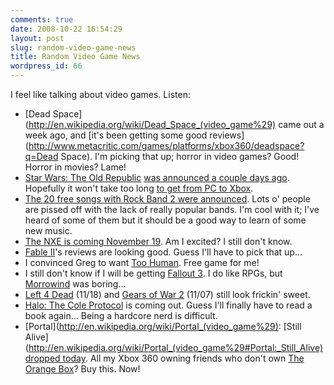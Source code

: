 ```yaml
---
comments: true
date: 2008-10-22 16:54:29
layout: post
slug: random-video-game-news
title: Random Video Game News
wordpress_id: 66
---
```


I feel like talking about video games. Listen:

* [Dead Space](http://en.wikipedia.org/wiki/Dead_Space_(video_game%29) came out a week ago, and [it's been getting some good reviews](http://www.metacritic.com/games/platforms/xbox360/deadspace?q=Dead Space). I'm picking that up; horror in video games? Good! Horror in movies? Lame!
* [Star Wars: The Old Republic](http://en.wikipedia.org/wiki/Star_Wars:_The_Old_Republic) [was announced a couple days ago](http://www.joystiq.com/2008/10/21/star-wars-the-old-republic-mmo-unveiled/). Hopefully it won't take too long [to get from PC to Xbox](http://www.xbox360fanboy.com/2008/10/22/star-wars-the-old-republic-under-consideration-for-consoles/).
* [The 20 free songs with Rock Band 2 were announced](http://www.xbox360fanboy.com/2008/10/22/rock-band-2-free-dlc-is-indie-tastic/). Lots o' people are pissed off with the lack of really popular bands. I'm cool with it; I've heard of some of them but it should be a good way to learn of some new music.
* [The NXE is coming November 19](http://www.xbox360fanboy.com/2008/10/08/tgs-08-new-xbox-experience-releases-november-19/). Am I excited? I still don't know.
* [Fable II](http://en.wikipedia.org/wiki/Fable_II)'s reviews are looking good. Guess I'll have to pick that up...
* I convinced Greg to want [Too Human](http://en.wikipedia.org/wiki/Too_Human). Free game for me!
* I still don't know if I will be getting [Fallout 3](http://en.wikipedia.org/wiki/Fallout_3). I do like RPGs, but [Morrowind](http://en.wikipedia.org/wiki/The_Elder_Scrolls_III:_Morrowind) was boring...
* [Left 4 Dead](http://en.wikipedia.org/wiki/Left_4_Dead) (11/18) and [Gears of War 2](http://en.wikipedia.org/wiki/Gears_of_War_2) (11/07) still look frickin' sweet.
* [Halo: The Cole Protocol](http://en.wikipedia.org/wiki/Halo:_The_Cole_Protocol) is coming out. Guess I'll finally have to read a book again... Being a hardcore nerd is difficult.
* [Portal](http://en.wikipedia.org/wiki/Portal_(video_game%29): [Still Alive](http://en.wikipedia.org/wiki/Portal_(video_game%29#Portal:_Still_Alive) [dropped today](http://www.xbox360fanboy.com/2008/10/22/portal-still-alive-teleports-to-the-xbla/). All my Xbox 360 owning friends who don't own [The Orange Box](http://en.wikipedia.org/wiki/The_Orange_Box)? Buy this. Now!
